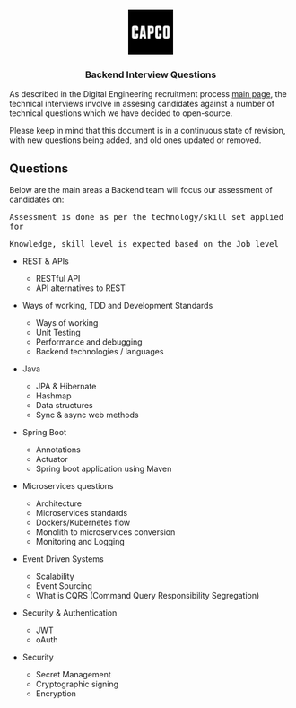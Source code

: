 <!-- PROJECT LOGO -->
<br />
<p align="center">
  <a href="https://github.com/capcodigital/repo_name">
    <img src="images/logo.png" alt="Logo" width="80" height="80">
  </a>
  
<h3 align="center"> Backend Interview Questions </h3>
  
As described in the Digital Engineering recruitment process [main page](https://github.com/capcodigital/interview-questions/blob/main/README.md#interview-questions), 
the technical interviews involve in assesing candidates against a number of technical 
questions which we have decided to open-source.

Please keep in mind that this document is in a continuous state of revision, with new questions being added, and old ones updated or removed.

## Questions
Below are the main areas a Backend team will focus our assessment of candidates on:

<kbd>Assessment is done as per the technology/skill set applied for </kbd>

<kbd>Knowledge, skill level is expected based on the Job level</kbd>

* REST & APIs
  * RESTful API
  * API alternatives to REST

* Ways of working, TDD and Development Standards
  * Ways of working
  * Unit Testing
  * Performance and debugging
  * Backend technologies / languages
  
  
* Java 
  * JPA & Hibernate
  * Hashmap
  * Data structures 
  * Sync & async web methods
  

* Spring Boot
  * Annotations
  * Actuator
  * Spring boot application using Maven
 

* Microservices questions
  * Architecture
  * Microservices standards
  * Dockers/Kubernetes flow
  * Monolith to microservices conversion
  * Monitoring and Logging
  
* Event Driven Systems
  * Scalability
  * Event Sourcing
  * What is CQRS (Command Query Responsibility Segregation) 
  
  
* Security & Authentication
  * JWT
  * oAuth
  
 
* Security
  * Secret Management
  * Cryptographic signing
  * Encryption
